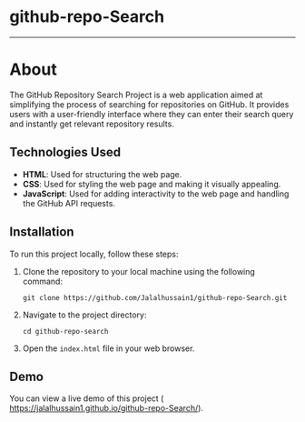 # github-repo-Search



---
# About

The GitHub Repository Search Project is a web application aimed at simplifying the process of searching for repositories on GitHub. It provides users with a user-friendly interface where they can enter their search query and instantly get relevant repository results.



## Technologies Used

- **HTML**: Used for structuring the web page.
- **CSS**: Used for styling the web page and making it visually appealing.
- **JavaScript**: Used for adding interactivity to the web page and handling the GitHub API requests.

## Installation

To run this project locally, follow these steps:

1. Clone the repository to your local machine using the following command:
   ```
   git clone https://github.com/Jalalhussain1/github-repo-Search.git
   ```

2. Navigate to the project directory:
   ```
   cd github-repo-search
   ```

3. Open the `index.html` file in your web browser.

## Demo

You can view a live demo of this project ( https://jalalhussain1.github.io/github-repo-Search/).
